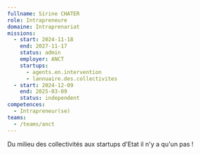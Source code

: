 ```yaml
---
fullname: Sirine CHATER
role: Intrapreneure
domaine: Intraprenariat
missions:
  - start: 2024-11-18
    end: 2027-11-17
    status: admin
    employer: ANCT
    startups:
      - agents.en.intervention
      - lannuaire.des.collectivites
  - start: 2024-12-09
    end: 2025-03-09
    status: independent
competences:
  - Intrapreneur(se)
teams:
  - /teams/anct
---
```

Du milieu des collectivités aux startups d'Etat il n'y a qu'un pas !